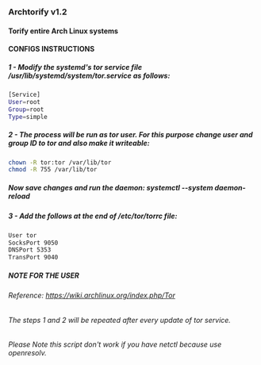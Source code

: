 ### Archtorify v1.2

#### Torify entire Arch Linux systems 




#### CONFIGS INSTRUCTIONS 


##### 1 - Modify the systemd's tor service file /usr/lib/systemd/system/tor.service as follows:
```bash
[Service]
User=root
Group=root
Type=simple
```

##### 2 - The process will be run as tor user. For this purpose change user and group ID to tor and also make it writeable: 
```bash
chown -R tor:tor /var/lib/tor
chmod -R 755 /var/lib/tor
```

##### Now save changes and run the daemon: systemctl --system daemon-reload


##### 3 - Add the follows at the end of /etc/tor/torrc file:
```bash
User tor
SocksPort 9050
DNSPort 5353
TransPort 9040
````



##### NOTE FOR THE USER

###### Reference: https://wiki.archlinux.org/index.php/Tor 

###### The steps 1 and 2 will be repeated after every update of tor service.

###### Please Note this script don't work if you have netctl because use openresolv.


  








